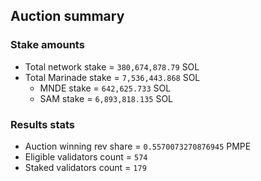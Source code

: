 ## Auction summary

### Stake amounts
- Total network stake = `380,674,878.79` SOL
- Total Marinade stake = `7,536,443.868` SOL
  - MNDE stake = `642,625.733` SOL
  - SAM stake = `6,893,818.135` SOL

### Results stats
- Auction winning rev share = `0.5570073270876945` PMPE
- Eligible validators count = `574`
- Staked validators count = `179`
